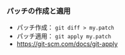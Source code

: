 
### パッチの作成と適用

- パッチ作成： `git diff > my.patch`
- パッチ適用： `git apply my.patch`
- https://git-scm.com/docs/git-apply
